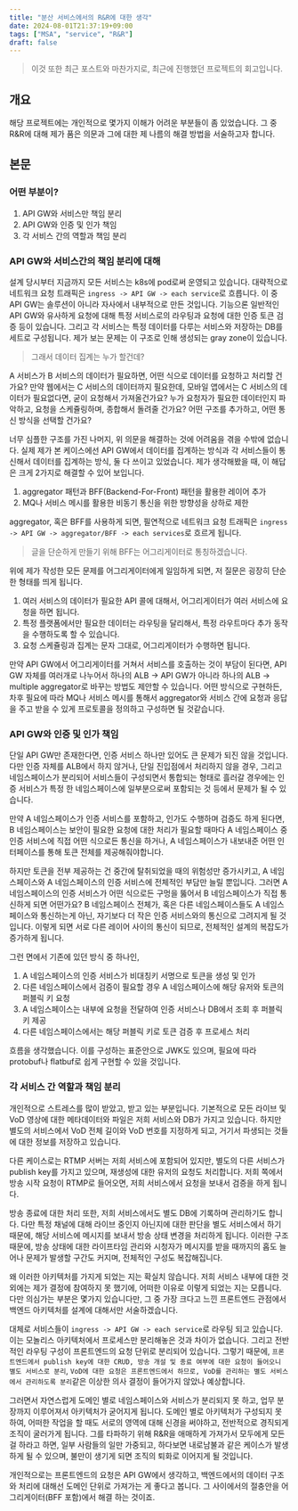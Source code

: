 ```yaml
---
title: "분산 서비스에서의 R&R에 대한 생각"
date: 2024-08-01T21:37:19+09:00
tags: ["MSA", "service", "R&R"]
draft: false
---
```


> 이것 또한 최근 포스트와 마찬가지로, 최근에 진행했던 프로젝트의 회고입니다.

## 개요

해당 프로젝트에는 개인적으로 몇가지 이해가 어려운 부분들이 좀 있었습니다. 그 중 R&R에 대해 제가 품은 의문과 그에 대한 제 나름의 해결 방법을 서술하고자 합니다.

## 본문

### 어떤 부분이?

1. API GW와 서비스만 책임 분리
2. API GW와 인증 및 인가 책임
3. 각 서비스 간의 역할과 책임 분리

### API GW와 서비스간의 책임 분리에 대해

설계 당시부터 지금까지 모든 서비스는 k8s에 pod로써 운영되고 있습니다. 대략적으로 네트워크 요청 트래픽은 `ingress -> API GW -> each service`로 흐릅니다. 이 중 API GW는 솔루션이 아니라 자사에서 내부적으로 만든 것입니다. 기능으론 일반적인 API GW와 유사하게 요청에 대해 특정 서비스로의 라우팅과 요청에 대한 인증 토큰 검증 등이 있습니다. 그리고 각 서비스는 특정 데이터를 다루는 서비스와 저장하는 DB를 세트로 구성됩니다. 제가 보는 문제는 이 구조로 인해 생성되는 gray zone이 있습니다.

> 그래서 데이터 집계는 누가 할건데?

A 서비스가 B 서비스의 데이터가 필요하면, 어떤 식으로 데이터를 요청하고 처리할 건가요? 만약 웹에서는 C 서비스의 데이터까지 필요한데, 모바일 앱에서는 C 서비스의 데이터가 필요없다면, 굳이 요청해서 가져올건가요? 누가 요청자가 필요한 데이터인지 파악하고, 요청을 스케쥴링하며, 종합해서 돌려줄 건가요? 어떤 구조를 추가하고, 어떤 통신 방식을 선택할 건가요?

너무 심플한 구조를 가진 나머지, 위 의문을 해결하는 것에 어려움을 겪을 수밖에 없습니다. 실제 제가 본 케이스에선 API GW에서 데이터를 집계하는 방식과 각 서비스들이 통신해서 데이터를 집계하는 방식, 둘 다 쓰이고 있었습니다. 제가 생각해봤을 때, 이 해답은 크게 2가지로 해결할 수 있어 보입니다.

1. aggregator 패턴과 BFF(Backend-For-Front) 패턴을 활용한 레이어 추가
2. MQ나 서비스 메시를 활용한 비동기 통신을 위한 방향성을 상하로 제한

aggregator, 혹은 BFF를 사용하게 되면, 필연적으로 네트워크 요청 트래픽은 `ingress -> API GW -> aggregator/BFF -> each services`로 흐르게 됩니다.

> 글을 단순하게 만들기 위해 BFF는 어그리게이터로 통칭하겠습니다.

위에 제가 작성한 모든 문제를 어그리게이터에게 일임하게 되면, 저 질문은 굉장히 단순한 형태를 띄게 됩니다.

1. 여러 서비스의 데이터가 필요한 API 콜에 대해서, 어그리게이터가 여러 서비스에 요청을 하면 됩니다.
2. 특정 플랫폼에서만 필요한 데이터는 라우팅을 달리해서, 특정 라우트마다 추가 동작을 수행하도록 할 수 있습니다.
3. 요청 스케쥴링과 집계는 문자 그대로, 어그리게이터가 수행하면 됩니다.

만약 API GW에서 어그리게이터를 거쳐서 서비스를 호출하는 것이 부담이 된다면, API GW 자체를 여러개로 나누어서 하나의 ALB -> API GW가 아니라 하나의 ALB -> multiple aggregator로 바꾸는 방법도 제안할 수 있습니다. 어떤 방식으로 구현하든, 차후 필요에 따라 MQ나 서비스 메시를 통해서 aggregator와 서비스 간에 요청과 응답을 주고 받을 수 있게 프로토콜을 정의하고 구성하면 될 것같습니다.

### API GW와 인증 및 인가 책임

단일 API GW만 존재한다면, 인증 서비스 하나만 있어도 큰 문제가 되진 않을 것입니다. 다만 인증 자체를 ALB에서 하지 않거나, 단일 진입점에서 처리하지 않을 경우, 그리고 네임스페이스가 분리되어 서비스들이 구성되면서 통합되는 형태로 흘러갈 경우에는 인증 서비스가 특정 한 네임스페이스에 일부분으로써 포함되는 것 등에서 문제가 될 수 있습니다.

만약 A 네임스페이스가 인증 서비스를 포함하고, 인가도 수행하며 검증도 하게 된다면, B 네임스페이스는 보안이 필요한 요청에 대한 처리가 필요할 때마다 A 네임스페이스 중 인증 서비스에 직접 어떤 식으로든 통신을 하거나, A 네임스페이스가 내보내준 어떤 인터페이스를 통해 토큰 전체를 제공해줘야합니다.

하지만 토큰을 전부 제공하는 건 중간에 탈취되었을 때의 위험성만 증가시키고, A 네임스페이스와 A 네임스페이스의 인증 서비스에 전체적인 부담만 늘릴 뿐입니다. 그러면 A 네임스페이스의 인증 서비스가 어떤 식으로든 구멍을 뚫어서 B 네임스페이스가 직접 통신하게 되면 어떤가요? B 네임스페이스 전체가, 혹은 다른 네임스페이스들도 A 네임스페이스와 통신하는게 아닌, 자기보다 더 작은 인증 서비스와의 통신으로 그려지게 될 것입니다. 이렇게 되면 서로 다른 레이어 사이의 통신이 되므로, 전체적인 설계의 복잡도가 증가하게 됩니다.

그런 면에서 기존에 있던 방식 중 하나인,

1. A 네임스페이스의 인증 서비스가 비대칭키 서명으로 토큰을 생성 및 인가
2. 다른 네임스페이스에서 검증이 필요할 경우 A 네임스페이스에 해당 유저와 토큰의 퍼블릭 키 요청
3. A 네임스페이스는 내부에 요청을 전달하여 인증 서비스나 DB에서 조회 후 퍼블릭 키 제공
4. 다른 네임스페이스에서는 해당 퍼블릭 키로 토큰 검증 후 프로세스 처리

흐름을 생각했습니다. 이를 구성하는 표준안으로 JWK도 있으며, 필요에 따라 protobuf나 flatbuf로 쉽게 구현할 수 있을 것입니다.

### 각 서비스 간 역할과 책임 분리

개인적으로 스트레스를 많이 받았고, 받고 있는 부분입니다. 기본적으로 모든 라이브 및 VoD 영상에 대한 메타데이터와 파일은 저희 서비스와 DB가 가지고 있습니다. 하지만 별도의 서비스에서 VoD 전체 길이와 VoD 번호를 지정하게 되고, 거기서 파생되는 것들에 대한 정보를 저장하고 있습니다.

다른 케이스로는 RTMP 서버는 저희 서비스에 포함되어 있지만, 별도의 다른 서비스가 publish key를 가지고 있으며, 재생성에 대한 유저의 요청도 처리합니다. 저희 쪽에서 방송 시작 요청이 RTMP로 들어오면, 저희 서비스에서 요청을 보내서 검증을 하게 됩니다.

방송 종료에 대한 처리 또한, 저희 서비스에서도 별도 DB에 기록하며 관리하기도 합니다. 다만 특정 채널에 대해 라이브 중인지 아닌지에 대한 판단을 별도 서비스에서 하기 때문에, 해당 서비스에 메시지를 보내서 방송 상태 변경을 처리하게 됩니다. 이러한 구조 때문에, 방송 상태에 대한 라이프타임 관리와 시청자가 메시지를 받을 때까지의 홉도 늘어나 문제가 발생할 구간도 커지며, 전체적인 구성도 복잡해집니다.

왜 이러한 아키텍처를 가지게 되었는 지는 확실치 않습니다. 저희 서비스 내부에 대한 것 외에는 제가 결정에 참여하지 못 했기에, 어떠한 이유로 이렇게 되었는 지는 모릅니다. 다만 의심가는 부분은 몇가지 있습니다만, 그 중 가장 크다고 느낀 프론트엔드 관점에서 백엔드 아키텍처를 설계에 대해서만 서술하겠습니다.

대체로 서비스들이 `ingress -> API GW -> each service`로 라우팅 되고 있습니다. 이는 모놀리스 아키텍처에서 프로세스만 분리해놓은 것과 차이가 없습니다. 그리고 전반적인 라우팅 구성이 프론트엔드의 요청 단위로 분리되어 있습니다. 그렇기 때문에, `프론트엔드에서 publish key에 대한 CRUD, 방송 개설 및 종료 여부에 대한 요청이 들어오니 별도 서비스로 분리`, `VoD에 대한 요청은 프론트엔드에서 하므로, VoD를 관리하는 별도 서비스에서 관리하도록 분리`같은 이상한 의사 결정이 들어가지 않았나 예상합니다.

그러면서 자연스럽게 도메인 별로 네임스페이스와 서비스가 분리되지 못 하고, 업무 분장까지 이루어져서 아키텍처가 굳어지게 됩니다. 도메인 별로 아키텍처가 구성되지 못 하여, 어떠한 작업을 할 때도 서로의 영역에 대해 신경을 써야하고, 전반적으로 경직되게 조직이 굴러가게 됩니다. 그를 타파하기 위해 R&R을 애매하게 가져가서 모두에게 모든 걸 하라고 하면, 일부 사람들의 일만 가중되고, 하다보면 내로남불과 같은 케이스가 발생하게 될 수 있으며, 불만이 생기게 되면 조직의 퇴화로 이어지게 될 것입니다.

개인적으로는 프론트엔드의 요청은 API GW에서 생각하고, 백엔드에서의 데이터 구조와 처리에 대해선 도메인 단위로 가져가는 게 좋다고 봅니다. 그 사이에서의 절충안을 어그리게이터(BFF 포함)에서 해결 하는 것이죠.
